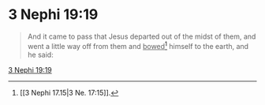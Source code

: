 # 3 Nephi 19:19

> And it came to pass that Jesus departed out of the midst of them, and went a little way off from them and <u>bowed</u>[^a] himself to the earth, and he said:

[3 Nephi 19:19](https://www.churchofjesuschrist.org/study/scriptures/bofm/3-ne/19?lang=eng&id=p19#p19)


[^a]: [[3 Nephi 17.15|3 Ne. 17:15]].  
